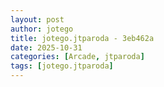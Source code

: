 ```yaml
---
layout: post
author: jotego
title: jotego.jtparoda - 3eb462a
date: 2025-10-31
categories: [Arcade, jtparoda]
tags: [jotego.jtparoda]
---
```



